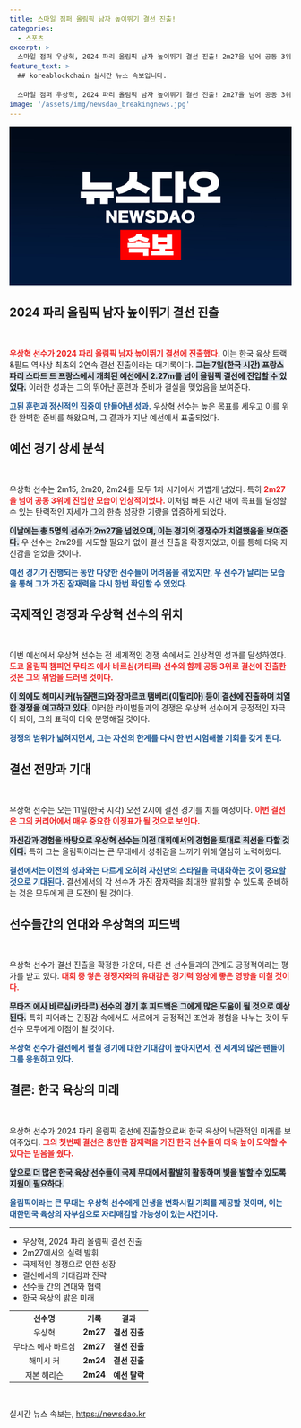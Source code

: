 ```yaml
---
title: 스마일 점퍼 올림픽 남자 높이뛰기 결선 진출!
categories:
  - 스포츠
excerpt: >
  스마일 점퍼 우상혁, 2024 파리 올림픽 남자 높이뛰기 결선 진출! 2m27을 넘어 공동 3위로 올랐으며, 한국 육상 역사상 최초의 2연속 결선행. 11일 오전 2시, 메달 도전에 나선다!
feature_text: >
  ## koreablockchain 실시간 뉴스 속보입니다.

  스마일 점퍼 우상혁, 2024 파리 올림픽 남자 높이뛰기 결선 진출! 2m27을 넘어 공동 3위로 올랐으며, 한국 육상 역사상 최초의 2연속 결선행. 11일 오전 2시, 메달 도전에 나선다!
image: '/assets/img/newsdao_breakingnews.jpg'
---
```


<p><img src="/assets/img/newsdao_breakingnews.jpg" alt="koreablockchain 속보" /></p>

<h2 data-ke-size="size26">2024 파리 올림픽 남자 높이뛰기 결선 진출</h2>

<p data-ke-size="size16">&nbsp;</p>

<p><b><span style="color: #ee2323;">우상혁 선수가 2024 파리 올림픽 남자 높이뛰기 결선에 진출했다.</span></b> 이는 한국 육상 트랙&amp;필드 역사상 최초의 2연속 결선 진출이라는 대기록이다. <b><span style="background-color: #21538527;">그는 7일(한국 시간) 프랑스 파리 스타드 드 프랑스에서 개최된 예선에서 2.27m를 넘어 올림픽 결선에 진입할 수 있었다.</span></b> 이러한 성과는 그의 뛰어난 훈련과 준비가 결실을 맺었음을 보여준다. </p>

<p><b><span style="color: #1a5490;">고된 훈련과 정신적인 집중이 만들어낸 성과.</span></b> 우상혁 선수는 높은 목표를 세우고 이를 위한 완벽한 준비를 해왔으며, 그 결과가 지난 예선에서 표출되었다. </p>

<h2 data-ke-size="size26">예선 경기 상세 분석</h2>

<p data-ke-size="size16">&nbsp;</p>

<p>우상혁 선수는 2m15, 2m20, 2m24를 모두 1차 시기에서 가볍게 넘었다. 특히 <b><span style="color: #ee2323;">2m27을 넘어 공동 3위에 진입한 모습이 인상적이었다.</span></b> 이처럼 빠른 시간 내에 목표를 달성할 수 있는 탄력적인 자세가 그의 한층 성장한 기량을 입증하게 되었다. </p>

<p><b><span style="background-color: #21538527;">이날에는 총 5명의 선수가 2m27을 넘었으며, 이는 경기의 경쟁수가 치열했음을 보여준다.</span></b> 우 선수는 2m29를 시도할 필요가 없이 결선 진출을 확정지었고, 이를 통해 더욱 자신감을 얻었을 것이다. </p>

<p><b><span style="color: #1a5490;">예선 경기가 진행되는 동안 다양한 선수들이 어려움을 겪었지만, 우 선수가 날리는 모습을 통해 그가 가진 잠재력을 다시 한번 확인할 수 있었다.</span></b></p>

<h2 data-ke-size="size26">국제적인 경쟁과 우상혁 선수의 위치</h2>

<p data-ke-size="size16">&nbsp;</p>

<p>이번 예선에서 우상혁 선수는 전 세계적인 경쟁 속에서도 인상적인 성과를 달성하였다. <b><span style="color: #ee2323;">도쿄 올림픽 챔피언 무타즈 에사 바르심(카타르) 선수와 함께 공동 3위로 결선에 진출한 것은 그의 위엄을 드러낸 것이다.</span></b> </p>

<p><b><span style="background-color: #21538527;">이 외에도 해미시 커(뉴질랜드)와 장마르코 탬베리(이탈리아) 등이 결선에 진출하며 치열한 경쟁을 예고하고 있다.</span></b> 이러한 라이벌들과의 경쟁은 우상혁 선수에게 긍정적인 자극이 되어, 그의 표적이 더욱 분명해질 것이다. </p>

<p><b><span style="color: #1a5490;">경쟁의 범위가 넓혀지면서, 그는 자신의 한계를 다시 한 번 시험해볼 기회를 갖게 된다.</span></b></p>

<h2 data-ke-size="size26">결선 전망과 기대</h2>

<p data-ke-size="size16">&nbsp;</p>

<p>우상혁 선수는 오는 11일(한국 시각) 오전 2시에 결선 경기를 치를 예정이다. <b><span style="color: #ee2323;">이번 결선은 그의 커리어에서 매우 중요한 이정표가 될 것으로 보인다.</span></b> </p>

<p><b><span style="background-color: #21538527;">자신감과 경험을 바탕으로 우상혁 선수는 이전 대회에서의 경험을 토대로 최선을 다할 것이다.</span></b> 특히 그는 올림픽이라는 큰 무대에서 성취감을 느끼기 위해 열심히 노력해왔다.</p>

<p><b><span style="color: #1a5490;">결선에서는 이전의 성과와는 다르게 오히려 자신만의 스타일을 극대화하는 것이 중요할 것으로 기대된다.</span></b> 결선에서의 각 선수가 가진 잠재력을 최대한 발휘할 수 있도록 준비하는 것은 모두에게 큰 도전이 될 것이다.</p>

<h2 data-ke-size="size26">선수들간의 연대와 우상혁의 피드백</h2>

<p data-ke-size="size16">&nbsp;</p>

<p>우상혁 선수가 결선 진출을 확정한 가운데, 다른 선 선수들과의 관계도 긍정적이라는 평가를 받고 있다. <b><span style="color: #ee2323;">대회 중 쌓은 경쟁자와의 유대감은 경기력 향상에 좋은 영향을 미칠 것이다.</span></b> </p>

<p><b><span style="background-color: #21538527;">무타즈 에사 바르심(카타르) 선수의 경기 후 피드백은 그에게 많은 도움이 될 것으로 예상된다.</span></b> 특히 피어라는 긴장감 속에서도 서로에게 긍정적인 조언과 경험을 나누는 것이 두 선수 모두에게 이점이 될 것이다.</p>

<p><b><span style="color: #1a5490;">우상혁 선수가 결선에서 펼칠 경기에 대한 기대감이 높아지면서, 전 세계의 많은 팬들이 그를 응원하고 있다.</span></b></p>

<h2 data-ke-size="size26">결론: 한국 육상의 미래</h2>

<p data-ke-size="size16">&nbsp;</p>

<p>우상혁 선수가 2024 파리 올림픽 결선에 진출함으로써 한국 육상의 낙관적인 미래를 보여주었다. <b><span style="color: #ee2323;">그의 첫번째 결선은 충만한 잠재력을 가진 한국 선수들이 더욱 높이 도약할 수 있다는 믿음을 줬다.</span></b> </p>

<p><b><span style="background-color: #21538527;">앞으로 더 많은 한국 육상 선수들이 국제 무대에서 활발히 활동하며 빛을 발할 수 있도록 지원이 필요하다.</span></b> </p>

<p><b><span style="color: #1a5490;">올림픽이라는 큰 무대는 우상혁 선수에게 인생을 변화시킬 기회를 제공할 것이며, 이는 대한민국 육상의 자부심으로 자리매김할 가능성이 있는 사건이다.</span></b> </p>

<hr>

<ul>
<li>우상혁, 2024 파리 올림픽 결선 진출</li>
<li>2m27에서의 실력 발휘</li>
<li>국제적인 경쟁으로 인한 성장</li>
<li>결선에서의 기대감과 전략</li>
<li>선수들 간의 연대와 협력</li>
<li>한국 육상의 밝은 미래</li>
</ul>

<table>
<tr>
<td style="text-align: center; height: 17px;"><b>선수명</b></td>
<td style="text-align: center; height: 17px;"><b>기록</b></td>
<td style="text-align: center; height: 17px;"><b>결과</b></td>
</tr>
<tr>
<td style="text-align: center; height: 17px;">우상혁</td>
<td style="text-align: center; height: 17px;"><b>2m27</b></td>
<td style="text-align: center; height: 17px;"><b>결선 진출</b></td>
</tr>
<tr>
<td style="text-align: center; height: 17px;">무타즈 에사 바르심</td>
<td style="text-align: center; height: 17px;"><b>2m27</b></td>
<td style="text-align: center; height: 17px;"><b>결선 진출</b></td>
</tr>
<tr>
<td style="text-align: center; height: 17px;">해미시 커</td>
<td style="text-align: center; height: 17px;"><b>2m24</b></td>
<td style="text-align: center; height: 17px;"><b>결선 진출</b></td>
</tr>
<tr>
<td style="text-align: center; height: 17px;">저본 해리슨</td>
<td style="text-align: center; height: 17px;"><b>2m24</b></td>
<td style="text-align: center; height: 17px;"><b>예선 탈락</b></td>
</tr>
</table>

<p data-ke-size="size16">&nbsp;</p>
실시간 뉴스 속보는, <a href="https://newsdao.kr" rel="dofollow">https://newsdao.kr</a>


